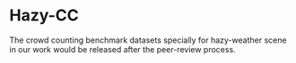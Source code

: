 # Hazy-CC
The crowd counting benchmark datasets specially for hazy-weather scene in our work would be released after the peer-review process. 
